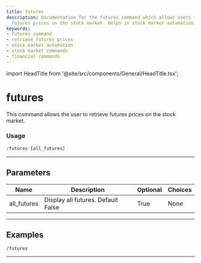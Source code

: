 ```yaml
---
title: futures
description: Documentation for the futures command which allows users to retrieve
  futures prices on the stock market. Helps in stock market automation.
keywords:
- futures command
- retrieve futures prices
- stock market automation
- stock market commands
- financial commands
---
```


import HeadTitle from '@site/src/components/General/HeadTitle.tsx';

<HeadTitle title="futures - General - Discord - Reference | OpenBB Bot Docs" />

# futures

This command allows the user to retrieve futures prices on the stock market.

### Usage

```python wordwrap
/futures [all_futures]
```

---

## Parameters

| Name | Description | Optional | Choices |
| ---- | ----------- | -------- | ------- |
| all_futures | Display all futures. Default False | True | None |


---

## Examples

```
/futures
```

---
